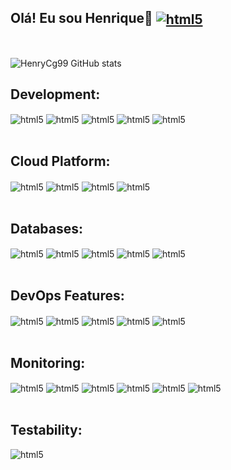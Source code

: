 ## Olá! Eu sou Henrique👋 [<img align="center" alt=html5 src="https://img.shields.io/badge/LinkedIn-0077B5?style=for-the-badge&logo=linkedin&logoColor=white" />](www.linkedin.com/in/antonio-cogo) 
<br/>

![HenryCg99 GitHub stats](https://github-readme-stats.vercel.app/api?username=HenryCg99&show_icons=true&theme=blue-green)
<br/>

## Development:
<div style="display: inline_block">
    <img align="center" alt=html5 src="https://img.shields.io/badge/python-3670A0?style=for-the-badge&logo=python&logoColor=ffdd54" />
    <img align="center" alt=html5 src="https://img.shields.io/badge/.NET-5C2D91?style=for-the-badge&logo=.net&logoColor=white" />
    <img align="center" alt=html5 src="https://img.shields.io/badge/C%23-239120?style=for-the-badge&logo=c-sharp&logoColor=white" />
    <img align="center" alt=html5 src="https://img.shields.io/badge/JavaScript-323330?style=for-the-badge&logo=javascript&logoColor=F7DF1E" />
    <img align="center" alt=html5 src="https://img.shields.io/badge/Java-ED8B00?style=for-the-badge&logo=java&logoColor=white" />
</div><br/>

## Cloud Platform:
<div style="display: inline_block">
    <img align="center" alt=html5 src="https://img.shields.io/badge/Microsoft_Azure-0089D6?style=for-the-badge&logo=microsoft-azure&logoColor=white" />
    <img align="center" alt=html5 src="https://img.shields.io/badge/Amazon_AWS-232F3E?style=for-the-badge&logo=amazon-aws&logoColor=white" />
    <img align="center" alt=html5 src="https://img.shields.io/badge/Google_Cloud-4285F4?style=for-the-badge&logo=google-cloud&logoColor=white" />
    <img align="center" alt=html5 src="https://img.shields.io/badge/Oracle-F80000?style=for-the-badge&logo=oracle&logoColor=white" />
</div><br/>

## Databases:
<div style="display: inline_block">
    <img align="center" alt=html5 src="https://img.shields.io/badge/MySQL-00000F?style=for-the-badge&logo=mysql&logoColor=white" />
    <img align="center" alt=html5 src="https://img.shields.io/badge/PostgreSQL-316192?style=for-the-badge&logo=postgresql&logoColor=white" />
    <img align="center" alt=html5 src="https://img.shields.io/badge/MariaDB-01529E?style=for-the-badge&logo=mariadb&logoColor=white" />
    <img align="center" alt=html5 src="https://img.shields.io/badge/MongoDB-4EA94B?style=for-the-badge&logo=mongodb&logoColor=white" />
    <img align="center" alt=html5 src="https://img.shields.io/badge/Redis-D9281A?style=for-the-badge&logo=redis&logoColor=white" />
</div><br/>

## DevOps Features:
<div style="display: inline_block">
    <img align="center" alt=html5 src="https://img.shields.io/badge/Kubernetes-326DE6?style=for-the-badge&logo=kubernetes&logoColor=white" />
    <img align="center" alt=html5 src="https://img.shields.io/badge/Docker-2496ED?style=for-the-badge&logo=docker&logoColor=white" />
    <img align="center" alt=html5 src="https://img.shields.io/badge/Ansible-000000?style=for-the-badge&logo=Ansible&logoColor=white" />
    <img align="center" alt=html5 src="https://img.shields.io/badge/Terraform-7B42BC?style=for-the-badge&logo=terraform&logoColor=white" />
    <img align="center" alt=html5 src="https://img.shields.io/badge/rancher-%230075A8.svg?style=for-the-badge&logo=rancher&logoColor=white" />
</div><br/>

## Monitoring:
<div style="display: inline_block">
    <img align="center" alt=html5 src="https://img.shields.io/badge/datadog-%23632CA6.svg?style=for-the-badge&logo=datadog&logoColor=white" />
    <img align="center" alt=html5 src="https://img.shields.io/badge/Prometheus-E6522C?style=for-the-badge&logo=prometheus&logoColor=white" />
    <img align="center" alt=html5 src="https://img.shields.io/badge/Elastic-FFFFFF?style=for-the-badge&logo=elastic&logoColor=black" />
    <img align="center" alt=html5 src="https://img.shields.io/badge/Istio-516BAA?style=for-the-badge&logo=istio&logoColor=white" />
    <img align="center" alt=html5 src="https://img.shields.io/badge/grafana-%23F46800.svg?style=for-the-badge&logo=grafana&logoColor=white" />
    <img align="center" alt=html5 src="https://img.shields.io/badge/Istio-516BAA?style=for-the-badge&logo=istio&logoColor=white" />
</div><br/>

## Testability:
<div style="display: inline_block">
    <img align="center" alt=html5 src="https://img.shields.io/badge/Postman-FF6C37?style=for-the-badge&logo=postman&logoColor=white" />
</div><br/>
